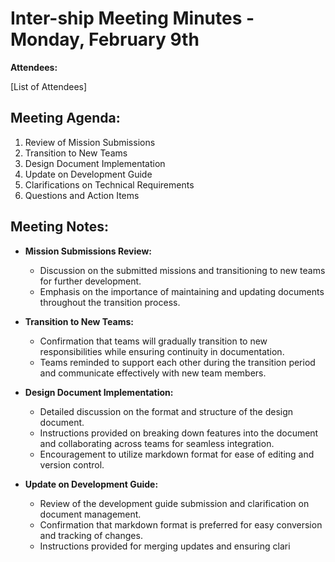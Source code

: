 # Inter-ship Meeting Minutes - Monday, February 9th

**Attendees:**

[List of Attendees]

## Meeting Agenda:

1. Review of Mission Submissions
2. Transition to New Teams
3. Design Document Implementation
4. Update on Development Guide
5. Clarifications on Technical Requirements
6. Questions and Action Items

## Meeting Notes:

- **Mission Submissions Review:**
  - Discussion on the submitted missions and transitioning to new teams for further development.
  - Emphasis on the importance of maintaining and updating documents throughout the transition process.

- **Transition to New Teams:**
  - Confirmation that teams will gradually transition to new responsibilities while ensuring continuity in documentation.
  - Teams reminded to support each other during the transition period and communicate effectively with new team members.

- **Design Document Implementation:**
  - Detailed discussion on the format and structure of the design document.
  - Instructions provided on breaking down features into the document and collaborating across teams for seamless integration.
  - Encouragement to utilize markdown format for ease of editing and version control.

- **Update on Development Guide:**
  - Review of the development guide submission and clarification on document management.
  - Confirmation that markdown format is preferred for easy conversion and tracking of changes.
  - Instructions provided for merging updates and ensuring clari
